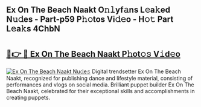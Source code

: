 ## Ex On The Beach Naakt O𝚗𝚕yf𝚊ns L𝚎a𝚔ed N𝚞𝚍es - Part-p59 P𝚑𝚘tos Vi𝚍𝚎o - H𝚘𝚝 Part L𝚎a𝚔s 4ChbN

# <h2><a href="http://kfdyeyk.oniu.top/?m=Ex+On+The+Beach+Naakt">🔗👉 🔴 Ex On The Beach Naakt P𝚑ot𝚘𝚜 V𝚒d𝚎o</a></h2>

[![Ex On The Beach Naakt Nu𝚍e𝚜](https://i.imgur.com/0qMVB7G.gif)](http://kfdyeyk.oniu.top/?m=Ex+On+The+Beach+Naakt)
Digital trendsetter Ex On The Beach Naakt, recognized for publishing dance and lifestyle material, consisting of performances and vlogs on social media. Brilliant puppet builder Ex On The Beach Naakt, celebrated for their exceptional skills and accomplishments in creating puppets.  
